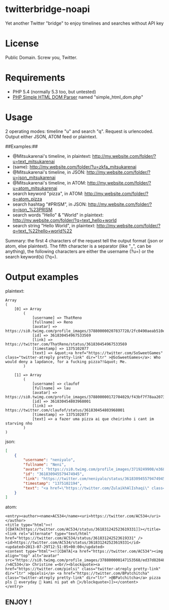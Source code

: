 twitterbridge-noapi
===================

Yet another Twitter "bridge" to enjoy timelines and searches without API key

License
===================

Public Domain. Screw you, Twitter.

Requirements
===================

- PHP 5.4 (normally 5.3 too, but untested)
- [PHP Simple HTML DOM Parser](http://simplehtmldom.sourceforge.net/) named "simple_html_dom.php"

Usage
===================

2 operating modes: timeline "u" and search "q". Request is urlencoded. Output either JSON, ATOM feed or plaintext.

##Examples:##

 - @Mitsukarenai's timeline, in plaintext:	http://my.website.com/folder/?u=text_mitsukarenai
 - (same):					http://my.website.com/folder/?u=zkfa_mitsukarenai
 - @Mitsukarenai's timeline, in JSON:		http://my.website.com/folder/?u=json_mitsukarenai
 - @Mitsukarenai's timeline, in ATOM:		http://my.website.com/folder/?u=atom_mitsukarenai
 - search keyword "pizza", in ATOM:		http://my.website.com/folder/?q=atom_pizza
 - search hashtag "#PRISM", in JSON:		http://my.website.com/folder/?q=json_%23PRISM
 - search words "Hello" & "World" in plaintext:	http://my.website.com/folder/?q=text_hello+world
 - search string "Hello World", in plaintext:	http://my.website.com/folder/?q=text_%22hello+world%22

Summary: the first 4 characters of the request tell the output format (json or atom, else plaintext). The fifth character is a separator (like "_", can be anything), the following characters are either the username (?u=) or the search keyword(s)  (?q=).

Output examples
===================

plaintext:
```
Array
(
    [0] => Array
        (
            [username] => ThatReno
            [fullname] => Reno
            [avatar] => https://si0.twimg.com/profile_images/378800000207837728/2fc0490aeab510e178ebfb5b96a4b7ec_normal.jpeg
            [id] => 361830454967533569
            [link] => https://twitter.com/ThatReno/status/361830454967533569
            [timestamp] => 1375102077
            [text] => &quot;<a href="https://twitter.com/SoSweetGames" class="twitter-atreply pretty-link" dir="ltr" >@SoSweetGames</a>: Who would deny a lapdance, for a fucking pizza?!&quot; Me.
        )

    [1] => Array
        (
            [username] => claufof
            [fullname] => lau
            [avatar] => https://si0.twimg.com/profile_images/378800000172704029/f43bf7f78aa2073a3ee4d8f6e997d6d4_normal.jpeg
            [id] => 361830454803968001
            [link] => https://twitter.com/claufof/status/361830454803968001
            [timestamp] => 1375102077
            [text] => a fazer uma pizza ai que cheirinho i cant im starving nho
        )
)
```

json:
```json
[
    {
        "username": "neniyalo",
        "fullname": "Neni",
        "avatar": "https://si0.twimg.com/profile_images/3719249908/e3688a9e74b422dc064ea884cff70edb_normal.jpeg",
        "id": "361830945579474945",
        "link": "https://twitter.com/neniyalo/status/361830945579474945",
        "timestamp": "1375102194",
        "text": "<a href=\"https://twitter.com/ZulaikhAlIshaqi\" class=\"twitter-atreply pretty-link\" dir=\"ltr\" >@ZulaikhAlIshaqi</a> boleehhh jaa tunggu u p PLKN 3 BULAN PANAS TERIK HITAM TERBAKAR NO MCD KFC PIZZA etc. etc. etc. :p huhuhu"
    }
]
```

atom:
```atom
<entry><author><name>AC534</name><uri>https://twitter.com/AC534</uri></author>
<title type="html"><![CDATA[https://twitter.com/AC534/status/361831242523619331]]></title>
<link rel="alternate" type="text/html" href="https://twitter.com/AC534/status/361831242523619331" />
<id>https://twitter.com/AC534/status/361831242523619331</id>
<updated>2013-07-29T12:51:05+00:00</updated>
<content type="html"><![CDATA[<a href="https://twitter.com/AC534"><img align="top" alt="avatar" src="https://si0.twimg.com/profile_images/378800000147153568/ed37d8284810511cf38192e39fab2d23_normal.jpeg" />AC534</a> Christine ★<br/><blockquote><a href="https://twitter.com/pielsi" class="twitter-atreply pretty-link" dir="ltr" >@pielsi</a> <a href="https://twitter.com/BPatchitcha" class="twitter-atreply pretty-link" dir="ltr" >@BPatchitcha</a> pizza pls  everyday  kami ni pat eh </blockquote>]]></content>
</entry>
```

## ENJOY !
